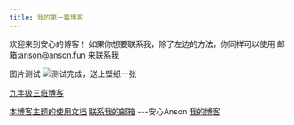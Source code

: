 ```yaml
---
title: 我的第一篇博客
---
```


欢迎来到安心的博客！
如果你想要联系我，除了左边的方法，你同样可以使用
邮箱:anson@anson.fun
来联系我

图片测试
![测试完成，送上壁纸一张](https://s2.loli.net/2024/03/17/3YvKRhe7GdlBc4q.jpg)

[九年级三班博客](https://ognn.xyz/)

[本博客主题的使用文档](https://hexo.fluid-dev.com/docs/guide/)
[联系我的邮箱](mailto:service@anson.fun)
---安心Anson [我的博客](https://ognn.top/)